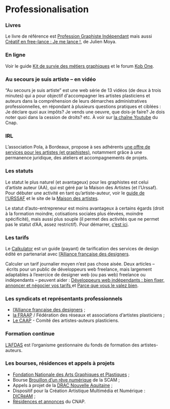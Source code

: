 # Professionalisation

### Livres
Le livre de référence est [Profession Graphiste Indépendant](http://www.profession-graphiste-independant.com/) mais aussi [Créatif en free-lance : Je me lance !](http://www.creatif-freelance.com/), de Julien Moya.

### En ligne 
Voir le guide [Kit de survie des métiers graphiques](http://kitdesurvie.metiers-graphiques.fr/) et le forum [Kob One](https://www.kob-one.com/).

### Au secours je suis artiste – en vidéo
“Au secours je suis artiste” est une web série de 13 vidéos (de deux à trois minutes) qui a pour objectif d'accompagner les artistes plasticiens et auteurs dans la compréhension de leurs démarches administratives professionnelles, en répondant à plusieurs questions pratiques et ciblées : Je déclare quoi aux impôts? Je vends une oeuvre, que dois-je faire? Je dois noter quoi dans la cession de droits? etc.
À voir sur [la chaîne Youtube](https://www.youtube.com/playlist?list=PLIILQPFtEDHt_U0U96wuaQahOS5JDCdut) du Cnap.

### IRL 
L’association Pola, à Bordeaux, propose à ses adhérents [une offre de services pour les artistes (et graphistes)](https://pola.fr/ressources-pro/), notamment grâce à une permanence juridique, des ateliers et accompagnements de projets.

### Les statuts 
Le statut le plus naturel (et avantageux) pour les graphistes est celui d’artiste auteur (AA), qui est géré par la Maison des Artistes (et l’Urssaf). Pour débuter une activité en tant qu’artiste-auteur, voir le [guide de l’URSSAF](https://www.urssaf.fr/portail/home/espaces-dedies/artistes-auteurs-diffuseurs-comm/vous-etes-artiste-auteur/debuter-votre-activite.html) et le site de la [Maison des artistes](http://www.secu-artistes-auteurs.fr).

Le statut d’auto-entrepreneur est moins avantageux à certains égards (droit à la formation moindre, cotisations sociales plus élevées, moindre spécificité), mais aussi plus souple (il permet des activités que ne permet pas le statut d’AA, assez restrictif).
Pour démarrer, [c’est ici](https://www.autoentrepreneur.urssaf.fr/portail/accueil/creer-mon-auto-entreprise.html).

### Les tarifs 
Le [Calkulator](https://www.calkulator.com/fr/accueil/) est un guide (payant) de tarification des services de design édité en partenariat avec [l’Alliance française des designers](http://www.alliance-francaise-des-designers.org/).

Calculer un tarif journalier moyen n’est pas chose aisée. Deux articles – écrits pour un public de développeurs web freelance, mais largement adaptables à l’exercice de designer web (ou pas web) freelance ou indépendants – peuvent aider : [Développeurs web indépendants : bien fixer, annoncer et négocier vos tarifs ](https://www.miximum.fr/blog/developpeur-web-freelance-tjm/) et [Parce que vous le valez bien](https://libelilou.github.io/2017/05/29/sudweb.html).

### Les syndicats et représentants professionnels 
* [l’Alliance française des designers](http://www.alliance-francaise-des-designers.org/) ;
* [la FRAAP](http://fraap.org) / Fédération des réseaux et associations d’artistes plasticiens ;
* [Le CAAP](http://caap.asso.fr) - Comité des artistes-auteurs plasticiens.

### Formation continue 
[L’AFDAS](https://www.afdas.com/) est l’organisme gestionnaire du fonds de formation des artistes-auteurs.

### Les bourses, résidences et appels à projets 
* [Fondation Nationale des Arts Graphiques et Plastiques](http://fnagp.fr) ;
* Bourse [Brouillon d’un rêve numérique](http://www.scam.fr/Brouillon-dun-reve) de la SCAM ;
* Appels à projet de la [DRAC Nouvelle Aquitaine]( https://www.culture.gouv.fr/Regions/DRAC-Nouvelle-Aquitaine/Appels-a-projets-et-a-candidatures) ;
* Dispositif pour la Création Artistique Multimédia et Numérique : [DICRéAM](https://www.cnc.fr/professionnels/aides-et-financements/creation-numerique/dispositif-pour-la-creation-artistique-multimedia-et-numerique-dicream_191324) ;
* [Résidences et annonces](https://www.cnap.fr/annonces) du CNAP.